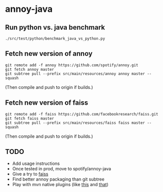 # annoy-java

## Run python vs. java benchmark
```
./src/test/python/benchmark_java_vs_python.py
```

## Fetch new version of annoy
```
git remote add -f annoy https://github.com/spotify/annoy.git
git fetch annoy master
git subtree pull --prefix src/main/resources/annoy annoy master --squash
```
(Then compile and push to origin if builds.)

## Fetch new version of faiss
```
git remote add -f faiss https://github.com/facebookresearch/faiss.git
git fetch faiss master
git subtree pull --prefix src/main/resources/faiss faiss master --squash
```
(Then compile and push to origin if builds.)

## TODO
* Add usage instructions
* Once tested in prod, move to spotify/annoy-java
* Give a try to [faiss](https://github.com/facebookresearch/faiss)
* Find better annoy packaging than git subtree
* Play with mvn native plugins (like [this](http://maven-nar.github.io/) and [that](http://www.mojohaus.org/maven-native/native-maven-plugin/))
